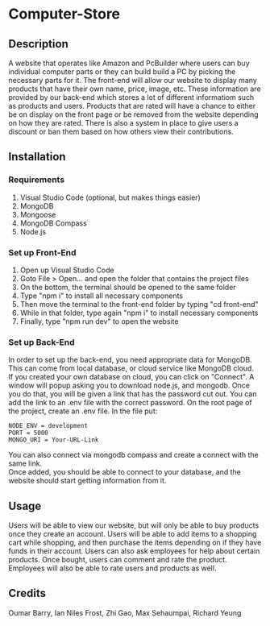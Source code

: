# Computer-Store

## Description
A website that operates like Amazon and PcBuilder where users can buy individual computer parts or they can build build a PC by picking the necessary parts for it. The front-end will allow our website to display many products that have their own name, price, image, etc. These information are provided by our back-end which stores a lot of different informatiom such as products and users. Products that are rated will have a chance to either be on display on the front page or be removed from the website depending on how they are rated. There is also a system in place to give users a discount or ban them based on how others view their contributions. 

## Installation
### Requirements
1. Visual Studio Code (optional, but makes things easier)
2. MongoDB
3. Mongoose
4. MongoDB Compass
5. Node.js

### Set up Front-End
1. Open up Visual Studio Code
2. Goto File > Open... and open the folder that contains the project files
4. On the bottom, the terminal should be opened to the same folder
6. Type "npm i" to install all necessary components
7. Then move the terminal to the front-end folder by typing "cd front-end"
8. While in that folder, type again "npm i" to install necessary components
10. Finally, type "npm run dev" to open the website 

### Set up Back-End
In order to set up the back-end, you need appropriate data for MongoDB. This can come from local database, or cloud service like MongoDB cloud.  
If you created your own database on cloud, you can click on "Connect". A window will popup asking you to download node.js, and mongodb. Once you do that, you will be given a link that has the password cut out. You can add the link to an .env file with the correct password. On the root page of the project, create an .env file. In the file put:

    NODE_ENV = development  
    PORT = 5000  
    MONGO_URI = Your-URL-Link
  
You can also connect via mongodb compass and create a connect with the same link.  
Once added, you should be able to connect to your database, and the website should start getting information from it.

## Usage
Users will be able to view our website, but will only be able to buy products once they create an account. Users will be able to add items to a shopping cart while shopping, and then purchase the items depending on if they have funds in their account. Users can also ask employees for help about certain products. Once bought, users can comment and rate the product. Employees will also be able to rate users and products as well. 

## Credits
Oumar Barry,
Ian Niles Frost,
Zhi Gao,
Max Sehaumpai,
Richard Yeung
